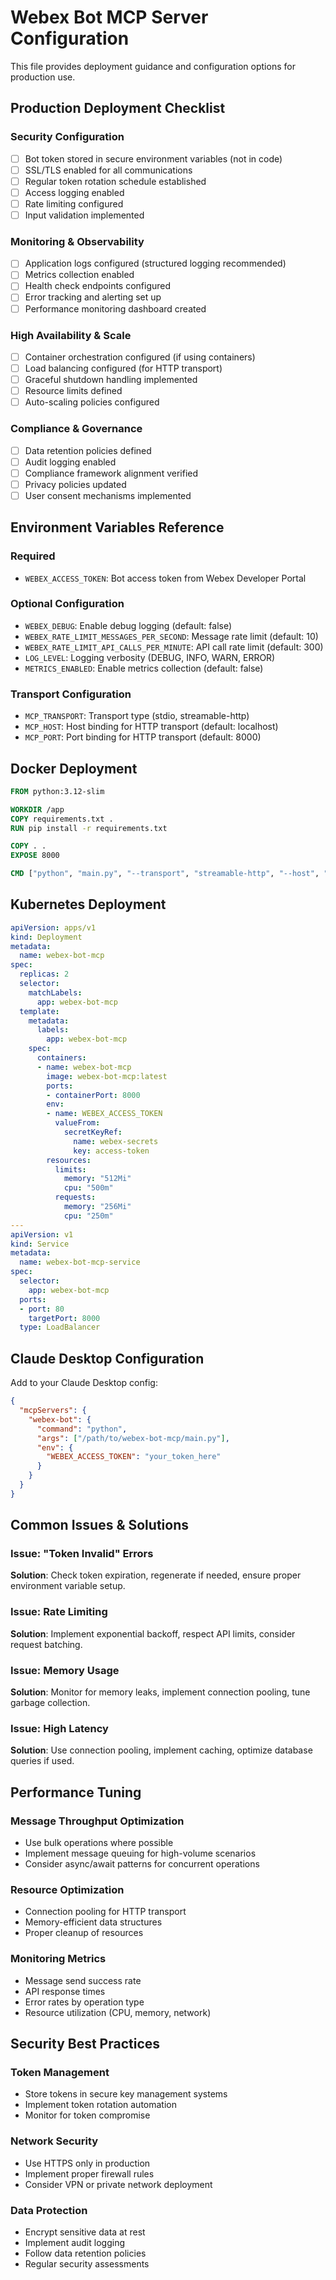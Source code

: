 # Webex Bot MCP Server Configuration

This file provides deployment guidance and configuration options for production use.

## Production Deployment Checklist

### Security Configuration
- [ ] Bot token stored in secure environment variables (not in code)
- [ ] SSL/TLS enabled for all communications
- [ ] Regular token rotation schedule established
- [ ] Access logging enabled
- [ ] Rate limiting configured
- [ ] Input validation implemented

### Monitoring & Observability
- [ ] Application logs configured (structured logging recommended)
- [ ] Metrics collection enabled
- [ ] Health check endpoints configured
- [ ] Error tracking and alerting set up
- [ ] Performance monitoring dashboard created

### High Availability & Scale
- [ ] Container orchestration configured (if using containers)
- [ ] Load balancing configured (for HTTP transport)
- [ ] Graceful shutdown handling implemented
- [ ] Resource limits defined
- [ ] Auto-scaling policies configured

### Compliance & Governance
- [ ] Data retention policies defined
- [ ] Audit logging enabled
- [ ] Compliance framework alignment verified
- [ ] Privacy policies updated
- [ ] User consent mechanisms implemented

## Environment Variables Reference

### Required
- `WEBEX_ACCESS_TOKEN`: Bot access token from Webex Developer Portal

### Optional Configuration
- `WEBEX_DEBUG`: Enable debug logging (default: false)
- `WEBEX_RATE_LIMIT_MESSAGES_PER_SECOND`: Message rate limit (default: 10)
- `WEBEX_RATE_LIMIT_API_CALLS_PER_MINUTE`: API call rate limit (default: 300)
- `LOG_LEVEL`: Logging verbosity (DEBUG, INFO, WARN, ERROR)
- `METRICS_ENABLED`: Enable metrics collection (default: false)

### Transport Configuration
- `MCP_TRANSPORT`: Transport type (stdio, streamable-http)
- `MCP_HOST`: Host binding for HTTP transport (default: localhost)
- `MCP_PORT`: Port binding for HTTP transport (default: 8000)

## Docker Deployment

```dockerfile
FROM python:3.12-slim

WORKDIR /app
COPY requirements.txt .
RUN pip install -r requirements.txt

COPY . .
EXPOSE 8000

CMD ["python", "main.py", "--transport", "streamable-http", "--host", "0.0.0.0"]
```

## Kubernetes Deployment

```yaml
apiVersion: apps/v1
kind: Deployment
metadata:
  name: webex-bot-mcp
spec:
  replicas: 2
  selector:
    matchLabels:
      app: webex-bot-mcp
  template:
    metadata:
      labels:
        app: webex-bot-mcp
    spec:
      containers:
      - name: webex-bot-mcp
        image: webex-bot-mcp:latest
        ports:
        - containerPort: 8000
        env:
        - name: WEBEX_ACCESS_TOKEN
          valueFrom:
            secretKeyRef:
              name: webex-secrets
              key: access-token
        resources:
          limits:
            memory: "512Mi"
            cpu: "500m"
          requests:
            memory: "256Mi"
            cpu: "250m"
---
apiVersion: v1
kind: Service
metadata:
  name: webex-bot-mcp-service
spec:
  selector:
    app: webex-bot-mcp
  ports:
  - port: 80
    targetPort: 8000
  type: LoadBalancer
```

## Claude Desktop Configuration

Add to your Claude Desktop config:

```json
{
  "mcpServers": {
    "webex-bot": {
      "command": "python",
      "args": ["/path/to/webex-bot-mcp/main.py"],
      "env": {
        "WEBEX_ACCESS_TOKEN": "your_token_here"
      }
    }
  }
}
```

## Common Issues & Solutions

### Issue: "Token Invalid" Errors
**Solution**: Check token expiration, regenerate if needed, ensure proper environment variable setup.

### Issue: Rate Limiting
**Solution**: Implement exponential backoff, respect API limits, consider request batching.

### Issue: Memory Usage
**Solution**: Monitor for memory leaks, implement connection pooling, tune garbage collection.

### Issue: High Latency
**Solution**: Use connection pooling, implement caching, optimize database queries if used.

## Performance Tuning

### Message Throughput Optimization
- Use bulk operations where possible
- Implement message queuing for high-volume scenarios
- Consider async/await patterns for concurrent operations

### Resource Optimization
- Connection pooling for HTTP transport
- Memory-efficient data structures
- Proper cleanup of resources

### Monitoring Metrics
- Message send success rate
- API response times
- Error rates by operation type
- Resource utilization (CPU, memory, network)

## Security Best Practices

### Token Management
- Store tokens in secure key management systems
- Implement token rotation automation
- Monitor for token compromise

### Network Security
- Use HTTPS only in production
- Implement proper firewall rules
- Consider VPN or private network deployment

### Data Protection
- Encrypt sensitive data at rest
- Implement audit logging
- Follow data retention policies
- Regular security assessments
